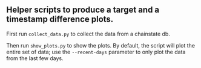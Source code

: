 ## Helper scripts to produce a target and a timestamp difference plots.

First run `collect_data.py` to collect the data from a chainstate db.

Then run `show_plots.py` to show the plots. By default, the script will plot the entire set of
data; use the `--recent-days` parameter to only plot the data from the last few days.
